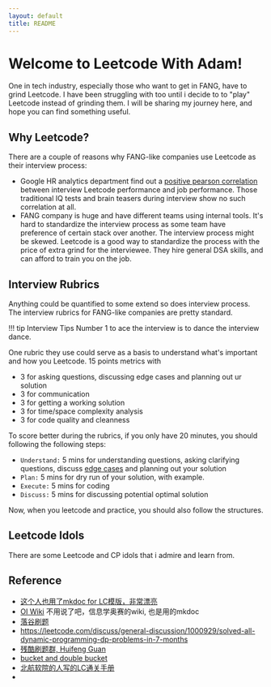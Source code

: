 ```yaml
---
layout: default
title: README
---
```


# Welcome to Leetcode With Adam!

One in tech industry, especially those who want to get in FANG, have to grind Leetcode. I have been struggling with too until i decide to to "play" Leetcode instead of grinding them. I will be sharing my journey here, and hope you can find something useful.


## Why Leetcode?

There are a couple of reasons why FANG-like companies use Leetcode as their interview process:

- Google HR analytics department find out a [positive pearson correlation](https://en.wikipedia.org/wiki/Pearson_correlation_coefficient) between interview Leetcode performance and job performance. Those traditional IQ tests and brain teasers during interview show no such correlation at all.
- FANG company is huge and have different teams using internal tools. It's hard to standardize the interview process as some team have preference of certain stack over another. The interview process might be skewed. Leetcode is a good way to standardize the process with the price of extra grind for the interviewee. They hire general DSA skills, and can afford to train you on the job.

## Interview Rubrics

Anything could be quantified to some extend so does interview process. The interview rubrics for FANG-like companies are pretty standard. 

!!! tip Interview Tips
    Number 1 to ace the interview is to dance the interview dance.

One rubric they use could serve as a basis to understand what's important and how you Leetcode. 15 points metrics with

- 3 for asking questions, discussing edge cases and planning out ur solution
- 3 for communication
- 3 for getting a working solution
- 3 for time/space complexity analysis
- 3 for code quality and cleanness

To score better during the rubrics, if you only have 20 minutes, you should following the following steps:

- `Understand:` 5 mins for understanding questions, asking clarifying questions, discuss [edge cases](https://leetcode.com/discuss/general-discussion/988504/Edge-cases-to-consider-during-problem-solving) and planning out your solution
- `Plan:` 5 mins for dry run of your solution, with example.
- `Execute:` 5 mins for coding
- `Discuss:` 5 mins for discussing potential optimal solution

Now, when you leetcode and practice, you should also follow the structures.


## Leetcode Idols

There are some Leetcode and CP idols that i admire and learn from.


## Reference

- [这个人也用了mkdoc for LC模版，非常漂亮](https://walkccc.me/LeetCode/problems/3023/)
- [OI Wiki](https://oi-wiki.org/) 不用说了吧，信息学奥赛的wiki, 也是用的mkdoc
- [落谷刷题](https://www.luogu.com.cn/)
- https://leetcode.com/discuss/general-discussion/1000929/solved-all-dynamic-programming-dp-problems-in-7-months
- [残酷刷题群, Huifeng Guan](https://www.youtube.com/watch?v=hrwP6I5v1XY&ab_channel=HuifengGuan)
- [bucket and double bucket](https://stackoverflow.com/questions/42399355/what-is-a-bucket-or-double-bucket-data-structure)
- [北航软院的人写的LC通关手册](https://algo.itcharge.cn/)
- 